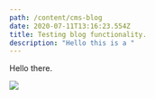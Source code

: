 ```yaml
---
path: /content/cms-blog
date: 2020-07-11T13:16:23.554Z
title: Testing blog functionality.
description: "Hello this is a "
---
```

Hello there.

![](/assets/avatar.jpg)